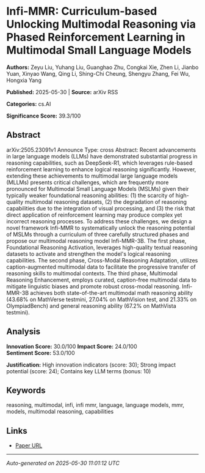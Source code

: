 # Infi-MMR: Curriculum-based Unlocking Multimodal Reasoning via Phased Reinforcement Learning in Multimodal Small Language Models

**Authors:** Zeyu Liu, Yuhang Liu, Guanghao Zhu, Congkai Xie, Zhen Li, Jianbo Yuan, Xinyao Wang, Qing Li, Shing-Chi Cheung, Shengyu Zhang, Fei Wu, Hongxia Yang

**Published:** 2025-05-30 | **Source:** arXiv RSS

**Categories:** cs.AI

**Significance Score:** 39.3/100

## Abstract

arXiv:2505.23091v1 Announce Type: cross 
Abstract: Recent advancements in large language models (LLMs) have demonstrated substantial progress in reasoning capabilities, such as DeepSeek-R1, which leverages rule-based reinforcement learning to enhance logical reasoning significantly. However, extending these achievements to multimodal large language models (MLLMs) presents critical challenges, which are frequently more pronounced for Multimodal Small Language Models (MSLMs) given their typically weaker foundational reasoning abilities: (1) the scarcity of high-quality multimodal reasoning datasets, (2) the degradation of reasoning capabilities due to the integration of visual processing, and (3) the risk that direct application of reinforcement learning may produce complex yet incorrect reasoning processes. To address these challenges, we design a novel framework Infi-MMR to systematically unlock the reasoning potential of MSLMs through a curriculum of three carefully structured phases and propose our multimodal reasoning model Infi-MMR-3B. The first phase, Foundational Reasoning Activation, leverages high-quality textual reasoning datasets to activate and strengthen the model's logical reasoning capabilities. The second phase, Cross-Modal Reasoning Adaptation, utilizes caption-augmented multimodal data to facilitate the progressive transfer of reasoning skills to multimodal contexts. The third phase, Multimodal Reasoning Enhancement, employs curated, caption-free multimodal data to mitigate linguistic biases and promote robust cross-modal reasoning. Infi-MMR-3B achieves both state-of-the-art multimodal math reasoning ability (43.68% on MathVerse testmini, 27.04% on MathVision test, and 21.33% on OlympiadBench) and general reasoning ability (67.2% on MathVista testmini).

## Analysis

**Innovation Score:** 30.0/100
**Impact Score:** 24.0/100  
**Sentiment Score:** 53.0/100

**Justification:** High innovation indicators (score: 30); Strong impact potential (score: 24); Contains key LLM terms (bonus: 10)

## Keywords

reasoning, multimodal, infi, infi mmr, language, language models, mmr, models, multimodal reasoning, capabilities

## Links

- [Paper URL](https://arxiv.org/abs/2505.23091)

---
*Auto-generated on 2025-05-30 11:01:12 UTC*
